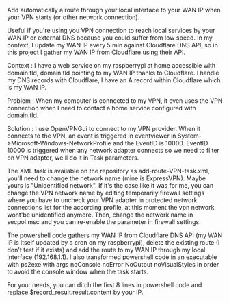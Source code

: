 Add automatically a route through your local interface to your WAN IP when your VPN starts (or other network connection).

Useful if you're using you VPN connection to reach local services by your WAN IP or external DNS because you could suffer from low speed. In my context, I update my WAN IP every 5 min against Cloudflare DNS API, so in this project I gather my WAN IP from Cloudflare using their API.

Context :
I have a web service on my raspberrypi at home accessible with domain.tld, domain.tld pointing to my WAN IP thanks to Cloudflare.
I handle my DNS records with Cloudflare, I have an A record within Cloudflare which is my WAN IP.

Problem :
When my computer is connected to my VPN, it even uses the VPN connection when I need to contact a home service configured with domain.tld.

Solution :
I use OpenVPNGui to connect to my VPN provider.
When it connects to the VPN, an event is triggered in eventviewer in System->Microsoft-Windows-NetworkProfile and the EventID is 10000.
EventID 10000 is triggered when any network adapter connects so we need to filter on VPN adapter, we'll do it in Task parameters.

The XML task is available on the repository as add-route-VPN-task.xml, you'll need to change the network name (mine is ExpressVPN).
Maybe yours is "Unidentified network". If it's the case like it was for me, you can change the VPN network name by editing temporarily firewall settings where you have to uncheck your VPN adapter in protected network connections list for the according profile, at this moment the vpn network wont'be unidentified anymore.
Then, change the network name in secpol.msc and you can re-enable the parameter in firewall settings.

The powershell code gathers my WAN IP from Cloudflare DNS API (my WAN IP is itself updated by a cron on my raspberrypi), delete the existing route (I don't test if it exists) and add the route to my WAN IP through my local interface (192.168.1.1).
I also transformed powershell code in an executable with ps2exe with args noConsole noError NoOutput noVisualStyles in order to avoid the console window when the task starts.

For your needs, you can ditch the first 8 lines in powershell code and replace $record_result.result.content by your IP.
